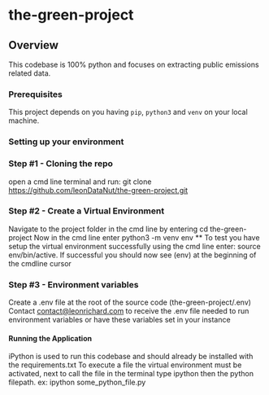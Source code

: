# the-green-project

## Overview
This codebase is 100% python and focuses on extracting public emissions related data.

### Prerequisites
This project depends on you having `pip`, `python3` and `venv` on your local machine.

### Setting up your environment

### Step #1 - Cloning the repo
open a cmd line terminal and run: git clone https://github.com/leonDataNut/the-green-project.git

### Step #2 - Create a Virtual Environment
Navigate to the project folder in the cmd line by entering cd the-green-project
Now in the cmd line enter python3 -m venv env
** To test you have setup the virtual environment successfully using the cmd line enter: source env/bin/active.
If successful you should now see (env) at the beginning of the cmdline cursor

### Step #3 - Environment variables
Create a .env file at the root of the source code (the-green-project/.env)
Contact contact@leonrichard.com to receive the .env file needed to run environment variables or have these variables set in your instance

#### Running the Application
iPython is used to run this codebase and should already be installed with the requirements.txt
To execute a file the virtual environment must be activated, next to call the file in the terminal type ipython then the python filepath.
ex: ipython some_python_file.py
